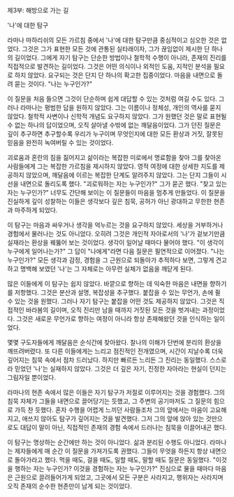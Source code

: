 제3부: 해방으로 가는 길

'나'에 대한 탐구

라마나 마하리쉬의 모든 가르침 중에서 '나'에 대한 탐구만큼 중심적이고 심오한 것은 없었다. 그것은 그가 표현한 모든 것에 관통된 실타래이자, 그가 끊임없이 제시한 단 하나의 길이었다. 그에게 자기 탐구는 단순한 방법이나 철학적 수행이 아니라, 존재의 진리를 직접적으로 발견하는 길이었다. 그것은 어떤 의식이나 외적인 도움, 지적인 분석을 필요로 하지 않았다. 요구되는 것은 단지 단 하나의 확고한 집중이었다. 마음을 내면으로 돌려 묻는 것이다. "나는 누구인가?"

이 질문을 처음 들으면 그것이 단순하며 쉽게 대답할 수 있는 것처럼 여길 수도 있다. 그러나 라마나는 평범한 답을 원하지 않았다. 그는 이름이나 정체성, 개인의 역사를 묻지 않았다. 철학적 사변이나 신학적 개념도 요구하지 않았다. 그가 원했던 것은 말로 표현될 수 없는 하나의 답이었으며, 오직 살아낼 수밖에 없는 깨달음이었다. 그가 던진 질문은 깊이 추구하면 추구할수록 우리가 누구이며 무엇인지에 대한 모든 환상과 거짓, 잘못된 믿음을 완전히 녹여버릴 수 있는 것이었다.

괴로움과 혼란의 짐을 짊어지고 삶이라는 복잡한 미로에서 명료함을 찾아 그를 찾아온 사람들에게 그는 복잡한 가르침을 제시하지 않았다. 영적 여정에 대한 상세한 지도를 제공하지 않았으며, 깨달음에 이르는 복잡한 단계도 알려주지 않았다. 그는 단지 그들이 시선을 내면으로 돌리도록 했다. "괴로워하는 자는 누구인가?" 그가 묻곤 했다. "찾고 있는 자는 누구인가?" 너무도 간단해 보이는 이 질문들이 마음을 멈추게 만들었다. 이 질문을 진실하게 깊이 성찰하는 이들은 생각보다 깊은 침묵, 공허가 아닌 광대하고 무한한 현존과 마주하게 되었다.

이 탐구는 마음과 싸우거나 생각을 억누르는 것을 요구하지 않았다. 세상을 거부하거나 경험에서 물러나는 것도 아니었다. 오히려 그것은 개인적 자아로서의 '나'가 겉보기만큼 실재라는 환상을 꿰뚫어 보는 것이었다. 생각이 일어날 때마다 물어야 했다. "이 생각이 누구에게 일어나는가?" 그 답이 "나에게"라면 다음 질문은 필연적으로 이어졌다. "나는 누구인가?" 모든 생각과 감정, 경험을 그 근원으로 되돌아가 추적하다 보면, 그렇게 견고하고 명백해 보였던 '나'는 그 자체로는 아무런 실체가 없음을 깨닫게 된다.

많은 이들에게 이 탐구는 쉽지 않았다. 바깥으로 향하는 데 익숙한 마음은 내면을 향하기를 저항했다. 그것은 분산과 설명, 복잡성을 추구했다. 붙잡을 수 있는 무언가, 손에 쥘 수 있는 것을 원했다. 그러나 자기 탐구는 붙잡을 어떤 것도 제공하지 않았다. 그것은 직접적인 바라봄의 길이며, 오직 진리만 남을 때까지 거짓된 모든 것을 벗겨내는 과정이었다. 그것은 새로운 무언가로 향하는 여정이 아니라 항상 존재해왔던 것을 인식하는 일이었다.

몇몇 구도자들에게 깨달음은 순식간에 찾아왔다. 찰나의 이해가 단번에 분리의 환상을 깨뜨려버렸다. 또 다른 이들에게는 느리고 점진적인 전개였으며, 시간이 지날수록 더욱 깊어지는 침묵 속에서 점차 드러났다. 하지만 빠르든 느리든 그 진리는 동일했다. 스스로라 믿었던 '나'는 실재하지 않았다. 그것은 더 깊은 자기, 진정한 자아라는 현실이 던지는 그림자일 뿐이었다.

라마나의 현존 속에서 많은 이들은 자기 탐구가 저절로 이루어지는 것을 경험했다. 그의 침묵 자체가 그들을 내면으로 끌어당기는 듯했고, 그 주변의 공기마저도 그 질문의 힘으로 가득 찬 듯했다. 혼자 수행을 어렵게 느끼던 사람들조차 그의 앞에서는 마음이 고요해지고, 애쓰지 않아도 탐구가 깊어지는 것을 발견했다. 그저 그의 앞에 앉아 있는 것만으로도 대답이 말이 아닌, 직접적인 존재의 경험 속에서 드러나는 침묵을 이끌어내곤 했다.

이 탐구는 명상하는 순간에만 하는 것이 아니었다. 삶과 분리된 수행도 아니었다. 라마나는 제자들에게 매 순간 이 질문을 가져가도록 권했다. 그들이 무엇을 하든지 항상 내면으로 돌아가라고 했다. 먹을 때도, 걸을 때도, 일할 때도, 말할 때도 질문은 동일했다. "이것을 행하는 자는 누구인가? 이것을 경험하는 자는 누구인가?" 진심으로 물을 때마다 마음은 근원으로 끌려들어가게 되었고, 그곳에서 모든 구분은 사라지고, 행위자는 사라지며 오직 존재의 순수한 현존만이 남게 되는 것이었다.

